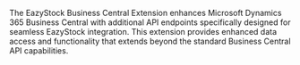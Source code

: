 The EazyStock Business Central Extension enhances Microsoft Dynamics 365 Business Central with additional API endpoints specifically designed for seamless EazyStock integration. This extension provides enhanced data access and functionality that extends beyond the standard Business Central API capabilities.
